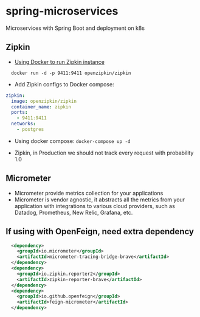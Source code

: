 # spring-microservices

Microservices with Spring Boot and deployment on k8s

## Zipkin

- [Using Docker to run Zipkin instance](https://zipkin.io/pages/quickstart.html)

```
  docker run -d -p 9411:9411 openzipkin/zipkin
```

- Add Zipkin configs to Docker compose:

```yaml
zipkin:
  image: openzipkin/zipkin
  container_name: zipkin
  ports:
    - 9411:9411
  networks:
    - postgres
```

- Using docker compose: `docker-compose up -d`

- Zipkin, in Production we should not track every request with probability 1.0

## Micrometer

- Micrometer provide metrics collection for your applications
- Micrometer is vendor agnostic, it abstracts all the metrics from your application with integrations to various cloud providers, such as Datadog, Prometheus, New Relic, Grafana, etc.

## If using with OpenFeign, need extra dependency

```pom.xml
  <dependency>
    <groupId>io.micrometer</groupId>
    <artifactId>micrometer-tracing-bridge-brave</artifactId>
  </dependency>
  <dependency>
    <groupId>io.zipkin.reporter2</groupId>
    <artifactId>zipkin-reporter-brave</artifactId>
  </dependency>
  <dependency>
    <groupId>io.github.openfeign</groupId>
    <artifactId>feign-micrometer</artifactId>
  </dependency>
```
